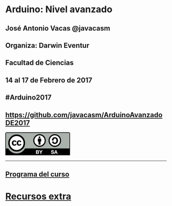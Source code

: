 # Arduino: Nivel avanzado


## José Antonio Vacas @javacasm
## Organiza: Darwin Eventur
## Facultad de Ciencias
## 14 al 17 de Febrero de 2017
##								#Arduino2017
## https://github.com/javacasm/ArduinoAvanzadoDE2017
![CC](./images/Licencia_CC_peque.png)



* * *


## [Programa del curso](./programa.md)


# [Recursos extra](./Extra)
